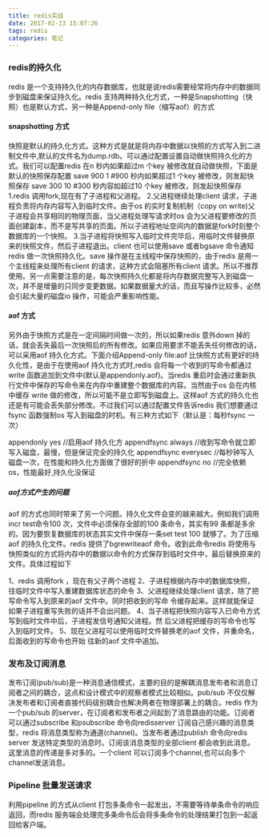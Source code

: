 ```yaml
---
title: redis实战
date: 2017-02-13 15:07:26
tags: redis
categories: 笔记
---
```


### redis的持久化
redis 是一个支持持久化的内存数据库，也就是说redis需要经常将内存中的数据同步到磁盘来保证持久化。<!-- more -->redis 支持两种持久化方式，一种是Snapshotting（快照）也是默认方式，另一种是Append-only file（缩写aof）的方式
#### snapshotting 方式
 快照是默认的持久化方式。这种方式是就是将内存中数据以快照的方式写入到二进制文件中,默认的文件名为dump.rdb。可以通过配置设置自动做快照持久化的方式。我们可以配置redis 在n 秒内如果超过m 个key 被修改就自动做快照，下面是默认的快照保存配置
 save 900 1 #900 秒内如果超过1 个key 被修改，则发起快照保存
 save 300 10 #300 秒内容如超过10 个key 被修改，则发起快照保存
 1.redis 调用fork,现在有了子进程和父进程。
 2.父进程继续处理client 请求，子进程负责将内存内容写入到临时文件。由于os 的实时复制机制（copy on write)父子进程会共享相同的物理页面，当父进程处理写请求时os 会为父进程要修改的页面创建副本，而不是写共享的页面。所以子进程地址空间内的数据是fork时刻整个数据库的一个快照。
 3.当子进程将快照写入临时文件完毕后，用临时文件替换原来的快照文件，然后子进程退出。client 也可以使用save 或者bgsave 命令通知redis 做一次快照持久化。save 操作是在主线程中保存快照的，由于redis 是用一个主线程来处理所有client 的请求，这种方式会阻塞所有client 请求。所以不推荐使用。另一点需要注意的是，每次快照持久化都是将内存数据完整写入到磁盘一次，并不是增量的只同步变更数据。如果数据量大的话，而且写操作比较多，必然会引起大量的磁盘io 操作，可能会严重影响性能。

#### aof 方式
另外由于快照方式是在一定间隔时间做一次的，所以如果redis 意外down 掉的话，就会丢失最后一次快照后的所有修改。如果应用要求不能丢失任何修改的话，可以采用aof 持久化方式。下面介绍Append-only file:aof 比快照方式有更好的持久化性，是由于在使用aof 持久化方式时,redis 会将每一个收到的写命令都通过write 函数追加到文件中(默认是appendonly.aof)。当redis 重启时会通过重新执行文件中保存的写命令来在内存中重建整个数据库的内容。当然由于os 会在内核中缓存 write 做的修改，所以可能不是立即写到磁盘上。这样aof 方式的持久化也还是有可能会丢失部分修改。不过我们可以通过配置文件告诉redis 我们想要通过fsync 函数强制os 写入到磁盘的时机。有三种方式如下（默认是：每秒fsync 一次）

 appendonly yes //启用aof 持久化方
 appendfsync always //收到写命令就立即写入磁盘，最慢，但是保证完全的持久化
 appendfsync everysec //每秒钟写入磁盘一次，在性能和持久化方面做了很好的折中
 appendfsync no //完全依赖os，性能最好,持久化没保证

##### aof方式产生的问题

aof 的方式也同时带来了另一个问题。持久化文件会变的越来越大。例如我们调用incr test命令100 次，文件中必须保存全部的100 条命令，其实有99 条都是多余的。因为要恢复数据库的状态其实文件中保存一条set test 100 就够了。为了压缩aof 的持久化文件。redis 提供了bgrewriteaof 命令。收到此命令redis 将使用与快照类似的方式将内存中的数据以命令的方式保存到临时文件中，最后替换原来的文件。具体过程如下

1、redis 调用fork ，现在有父子两个进程
2、子进程根据内存中的数据库快照，往临时文件中写入重建数据库状态的命令
3、父进程继续处理client 请求，除了把写命令写入到原来的aof 文件中。同时把收到的写命
令缓存起来。这样就能保证如果子进程重写失败的话并不会出问题。
4、当子进程把快照内容写入已命令方式写到临时文件中后，子进程发信号通知父进程。然
后父进程把缓存的写命令也写入到临时文件。
5、现在父进程可以使用临时文件替换老的aof 文件，并重命名，后面收到的写命令也开始
往新的aof 文件中追加。

### 发布及订阅消息
发布订阅(pub/sub)是一种消息通信模式，主要的目的是解耦消息发布者和消息订阅者之间的耦合，这点和设计模式中的观察者模式比较相似。pub/sub 不仅仅解决发布者和订阅者直接代码级别耦合也解决两者在物理部署上的耦合。redis 作为一个pub/sub 的server，在订阅者和发布者之间起到了消息路由的功能。订阅者可以通过subscribe 和psubscribe 命令向redisserver 订阅自己感兴趣的消息类型，redis 将消息类型称为通道(channel)。当发布者通过publish 命令向redis server 发送特定类型的消息时。订阅该消息类型的全部client 都会收到此消息。这里消息的传递是多对多的。一个client 可以订阅多个channel,也可以向多个channel发送消息。

### Pipeline 批量发送请求
利用pipeline 的方式从client 打包多条命令一起发出，不需要等待单条命令的响应返回，而redis 服务端会处理完多条命令后会将多条命令的处理结果打包到一起返回给客户端。